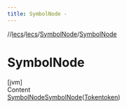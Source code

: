 ```yaml
---
title: SymbolNode -
---
```

//[lecs](../../index.md)/[lecs](../index.md)/[SymbolNode](index.md)/[SymbolNode](-symbol-node.md)



# SymbolNode  
[jvm]  
Content  
[SymbolNode](index.md)[SymbolNode](-symbol-node.md)([Token](../-token/index.md)[token](-symbol-node.md))  
  



